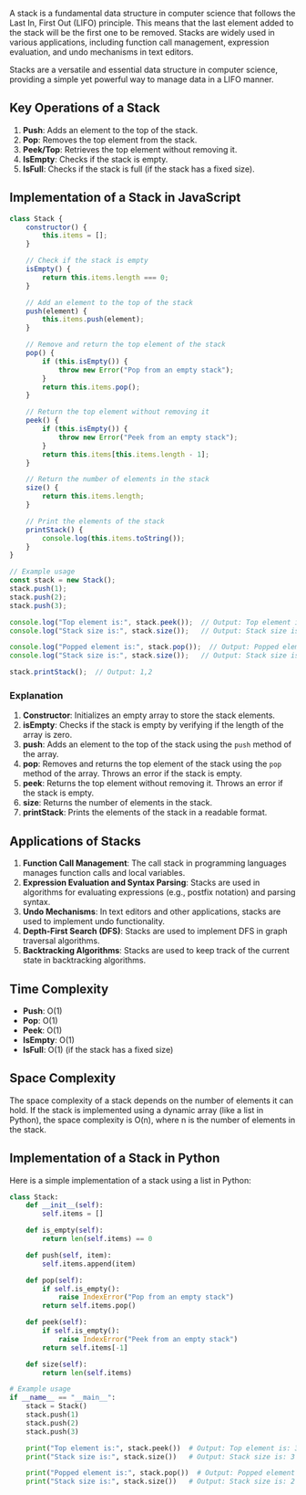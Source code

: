A stack is a fundamental data structure in computer science that follows the Last In, First Out (LIFO) principle. This means that the last element added to the stack will be the first one to be removed. Stacks are widely used in various applications, including function call management, expression evaluation, and undo mechanisms in text editors.

Stacks are a versatile and essential data structure in computer science, providing a simple yet powerful way to manage data in a LIFO manner.
## Key Operations of a Stack

1. **Push**: Adds an element to the top of the stack.
2. **Pop**: Removes the top element from the stack.
3. **Peek/Top**: Retrieves the top element without removing it.
4. **IsEmpty**: Checks if the stack is empty.
5. **IsFull**: Checks if the stack is full (if the stack has a fixed size).

## Implementation of a Stack in JavaScript

```javascript
class Stack {
    constructor() {
        this.items = [];
    }

    // Check if the stack is empty
    isEmpty() {
        return this.items.length === 0;
    }

    // Add an element to the top of the stack
    push(element) {
        this.items.push(element);
    }

    // Remove and return the top element of the stack
    pop() {
        if (this.isEmpty()) {
            throw new Error("Pop from an empty stack");
        }
        return this.items.pop();
    }

    // Return the top element without removing it
    peek() {
        if (this.isEmpty()) {
            throw new Error("Peek from an empty stack");
        }
        return this.items[this.items.length - 1];
    }

    // Return the number of elements in the stack
    size() {
        return this.items.length;
    }

    // Print the elements of the stack
    printStack() {
        console.log(this.items.toString());
    }
}

// Example usage
const stack = new Stack();
stack.push(1);
stack.push(2);
stack.push(3);

console.log("Top element is:", stack.peek());  // Output: Top element is: 3
console.log("Stack size is:", stack.size());   // Output: Stack size is: 3

console.log("Popped element is:", stack.pop());  // Output: Popped element is: 3
console.log("Stack size is:", stack.size());   // Output: Stack size is: 2

stack.printStack();  // Output: 1,2
```

### Explanation

1. **Constructor**: Initializes an empty array to store the stack elements.
2. **isEmpty**: Checks if the stack is empty by verifying if the length of the array is zero.
3. **push**: Adds an element to the top of the stack using the `push` method of the array.
4. **pop**: Removes and returns the top element of the stack using the `pop` method of the array. Throws an error if the stack is empty.
5. **peek**: Returns the top element without removing it. Throws an error if the stack is empty.
6. **size**: Returns the number of elements in the stack.
7. **printStack**: Prints the elements of the stack in a readable format.

## Applications of Stacks

1. **Function Call Management**: The call stack in programming languages manages function calls and local variables.
2. **Expression Evaluation and Syntax Parsing**: Stacks are used in algorithms for evaluating expressions (e.g., postfix notation) and parsing syntax.
3. **Undo Mechanisms**: In text editors and other applications, stacks are used to implement undo functionality.
4. **Depth-First Search (DFS)**: Stacks are used to implement DFS in graph traversal algorithms.
5. **Backtracking Algorithms**: Stacks are used to keep track of the current state in backtracking algorithms.

## Time Complexity

- **Push**: O(1)
- **Pop**: O(1)
- **Peek**: O(1)
- **IsEmpty**: O(1)
- **IsFull**: O(1) (if the stack has a fixed size)

## Space Complexity

The space complexity of a stack depends on the number of elements it can hold. If the stack is implemented using a dynamic array (like a list in Python), the space complexity is O(n), where n is the number of elements in the stack.

## Implementation of a Stack in Python

Here is a simple implementation of a stack using a list in Python:

```python
class Stack:
    def __init__(self):
        self.items = []

    def is_empty(self):
        return len(self.items) == 0

    def push(self, item):
        self.items.append(item)

    def pop(self):
        if self.is_empty():
            raise IndexError("Pop from an empty stack")
        return self.items.pop()

    def peek(self):
        if self.is_empty():
            raise IndexError("Peek from an empty stack")
        return self.items[-1]

    def size(self):
        return len(self.items)

# Example usage
if __name__ == "__main__":
    stack = Stack()
    stack.push(1)
    stack.push(2)
    stack.push(3)

    print("Top element is:", stack.peek())  # Output: Top element is: 3
    print("Stack size is:", stack.size())   # Output: Stack size is: 3

    print("Popped element is:", stack.pop())  # Output: Popped element is: 3
    print("Stack size is:", stack.size())   # Output: Stack size is: 2
```
